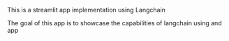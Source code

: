 This is a streamlit app implementation using Langchain

The goal of this app is to showcase the capabilities of langchain using and app